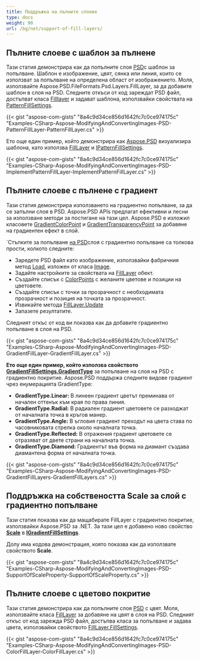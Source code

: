 ```yaml
---
title: Поддръжка на пълните слоеве
type: docs
weight: 90
url: /bg/net/support-of-fill-layers/
---
```



## **Пълните слоеве с шаблон за пълнене**
Тази статия демонстрира как да попълните слоя [PSD](https://wiki.fileformat.com/image/psd/)с шаблон за попълване. Шаблон е изображение, цвят, сянка или линия, които се използват за попълване на определена област от изображението. Моля, използвайте Aspose.PSD.FileFormats.Psd.Layers.FillLayer, за да добавите шаблон в слоя на PSD. Следните откъси от код зареждат PSD файл, достъпват класа [Filllayer](https://reference.aspose.com/net/psd/aspose.psd.fileformats.psd.layers.filllayers/filllayer) и задават шаблона, използвайки свойствата на [PatternFillSettings](https://reference.aspose.com/net/psd/aspose.psd.fileformats.psd.layers.fillsettings/patternfillsettings).

{{< gist "aspose-com-gists" "8a4c9d34ce856d1642fc7c0ce974175c" "Examples-CSharp-Aspose-ModifyingAndConvertingImages-PSD-PatternFillLayer-PatternFillLayer.cs" >}}



Ето още един пример, който демонстрира как [Aspose.PSD](https://products.aspose.com/psd/net) визуализира шаблона, като използва [FillLayer](https://reference.aspose.com/net/psd/aspose.psd.fileformats.psd.layers.filllayers/filllayer) и [IPatternFillSettings](https://reference.aspose.com/net/psd/aspose.psd.fileformats.psd.layers.fillsettings/ipatternfillsettings).



{{< gist "aspose-com-gists" "8a4c9d34ce856d1642fc7c0ce974175c" "Examples-CSharp-Aspose-ModifyingAndConvertingImages-PSD-ImplementPatternFillLayer-ImplementPatternFillLayer.cs" >}}
## **Пълните слоеве с пълнене с градиент**
Тази статия демонстрира използването на градиентно попълване, за да се запълни слоя в PSD. Aspose.PSD APIs предлагат ефективни и лесни за използване методи за постигане на тази цел. Aspose.PSD е изложил класовете [GradientColorPoint](https://reference.aspose.com/net/psd/aspose.psd.fileformats.psd.layers.fillsettings/gradientcolorpoint) и [GradientTransparencyPoint](https://reference.aspose.com/net/psd/aspose.psd.fileformats.psd.layers.fillsettings/gradienttransparencypoint) за добавяне на градиентен ефект в слой.

`Стъпките за попълване [на PSD](https://wiki.fileformat.com/image/psd/)слоя с градиентно попълване са толкова прости, колкото следните:

- Заредете PSD файл като изображение, използвайки фабричния метод [Load](https://reference.aspose.com/net/psd/aspose.psd/image/methods/load/index), изложен от класа [Image](https://reference.aspose.com/net/psd/aspose.psd/image).
- Задайте настройките за свойствата на [FillLayer](https://reference.aspose.com/net/psd/aspose.psd.fileformats.psd.layers.filllayers/filllayer) обект.
- Създайте списък с [ColorPoints](https://reference.aspose.com/net/psd/aspose.psd.fileformats.psd.layers.fillsettings/gradientfillsettings/properties/colorpoints) с желаните цветове и позиции на цветовете.
- Създайте списък с точки за прозрачност с необходимата прозрачност и позиция на точката за прозрачност.
- Извикайте метода [FillLayer.Update](https://reference.aspose.com/net/psd/aspose.psd.fileformats.psd.layers.filllayers/filllayer/methods/update)
- Запазете резултатите.



Следният откъс от код ви показва как да добавите градиентно попълване в слоя на PSD.



{{< gist "aspose-com-gists" "8a4c9d34ce856d1642fc7c0ce974175c" "Examples-CSharp-Aspose-ModifyingAndConvertingImages-PSD-GradientFillLayer-GradientFillLayer.cs" >}}



**Ето още един пример, който използва свойството [**GradientFillSettings.GradientType**](https://reference.aspose.com/net/psd/aspose.psd.fileformats.psd.layers.fillsettings/gradientfillsettings/properties/gradienttype)** за попълване на слоя на PSD с градиентно покритие. Aspose.PSD поддържа следните видове градиент чрез енумерацията GradientType:

- **GradientType.Linear:** В линеен градиент цветът преминава от начален оттенък към края по права линия.
- **GradientType.Radial:** В радиален градиент цветовете се разходжат от началната точка в кръгов манер.
- **GradientType.Angle:** В ъгловия градиент преходът на цвета става по часовниковата стрелка около началната точка.
- **GradientType.Reflected:** В отражения градиент цветовете се отразяват от двете страни на началната точка.
- **GradientType.Diamond:** Градиентът във форма на диамант създава диамантена форма от началната точка.



{{< gist "aspose-com-gists" "8a4c9d34ce856d1642fc7c0ce974175c" "Examples-CSharp-Aspose-ModifyingAndConvertingImages-PSD-GradientFillLayers-GradientFillLayers.cs" >}}
## **Поддръжка на собствеността Scale за слой с градиентно попълване**
Тази статия показва как да мащабирате FillLayer с градиентно покритие, използвайки Aspose.PSD за .NET. За тази цел е добавено ново свойство [**Scale**](https://reference.aspose.com/net/psd/aspose.psd.fileformats.psd.layers.fillsettings/igradientfillsettings/properties/scale) в [**IGradientFillSettings**](https://reference.aspose.com/net/psd/aspose.psd.fileformats.psd.layers.fillsettings/igradientfillsettings).

Долу има кодова демонстрация, която показва как да използвате свойството **Scale**.

{{< gist "aspose-com-gists" "8a4c9d34ce856d1642fc7c0ce974175c" "Examples-CSharp-Aspose-ModifyingAndConvertingImages-PSD-SupportOfScaleProperty-SupportOfScaleProperty.cs" >}}
## **Пълните слоеве с цветово покритие**
Тази статия демонстрира как да попълните слоя [PSD](https://wiki.fileformat.com/image/psd/) с цвят. Моля, използвайте класа [FillLayer](https://reference.aspose.com/net/psd/aspose.psd.fileformats.psd.layers.filllayers/filllayer) за добавяне на цвят в слоя на PSD. Следният откъс от код зарежда PSD файл, достъпва класа за попълване и задава цвета, използвайки свойството [FillLayer.FillSettings](https://reference.aspose.com/net/psd/aspose.psd.fileformats.psd.layers.filllayers/filllayer/properties/fillsettings).

{{< gist "aspose-com-gists" "8a4c9d34ce856d1642fc7c0ce974175c" "Examples-CSharp-Aspose-ModifyingAndConvertingImages-PSD-ColorFillLayer-ColorFillLayer.cs" >}}


